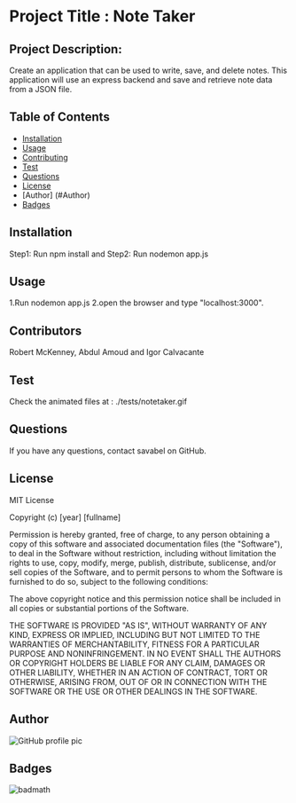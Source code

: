 
# Project Title : Note Taker

## Project Description:
Create an application that can be used to write, save, and delete notes. This application will use an express backend and save and retrieve note data from a JSON file.

## Table of Contents
* [Installation](#installation)
* [Usage](#usage)
* [Contributing](#contributing)
* [Test](#test)
* [Questions](#questions)
* [License](#license)
* [Author] (#Author)
* [Badges](#badges)

## Installation
Step1: Run npm install and Step2: Run nodemon app.js

## Usage
1.Run nodemon app.js 2.open the browser and type "localhost:3000". 

## Contributors
 Robert McKenney, Abdul Amoud and Igor Calvacante

## Test
Check the animated files at : ./tests/notetaker.gif 

## Questions
If you have any questions, contact savabel on GitHub.


## License
MIT License

Copyright (c) [year] [fullname]

Permission is hereby granted, free of charge, to any person obtaining a copy
of this software and associated documentation files (the "Software"), to deal
in the Software without restriction, including without limitation the rights
to use, copy, modify, merge, publish, distribute, sublicense, and/or sell
copies of the Software, and to permit persons to whom the Software is
furnished to do so, subject to the following conditions:

The above copyright notice and this permission notice shall be included in all
copies or substantial portions of the Software.

THE SOFTWARE IS PROVIDED "AS IS", WITHOUT WARRANTY OF ANY KIND, EXPRESS OR
IMPLIED, INCLUDING BUT NOT LIMITED TO THE WARRANTIES OF MERCHANTABILITY,
FITNESS FOR A PARTICULAR PURPOSE AND NONINFRINGEMENT. IN NO EVENT SHALL THE
AUTHORS OR COPYRIGHT HOLDERS BE LIABLE FOR ANY CLAIM, DAMAGES OR OTHER
LIABILITY, WHETHER IN AN ACTION OF CONTRACT, TORT OR OTHERWISE, ARISING FROM,
OUT OF OR IN CONNECTION WITH THE SOFTWARE OR THE USE OR OTHER DEALINGS IN THE
SOFTWARE.


## Author 
![GitHub profile pic](https://avatars0.githubusercontent.com/u/60677888?v=4)

## Badges

![badmath](https://img.shields.io/github/repo-size/savabel/NoteTaker)



